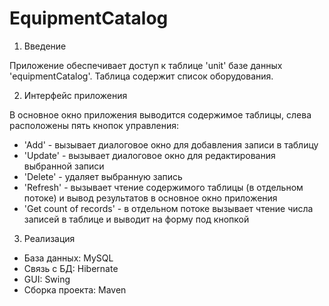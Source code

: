 # EquipmentCatalog

1. Введение

Приложение обеспечивает доступ к таблице 'unit' базе данных 'equipmentCatalog'.
Таблица содержит список оборудования.

2. Интерфейс приложения

В основное окно приложения выводится содержимое таблицы, слева расположены пять 
кнопок управления:
- 'Add' - вызывает диалоговое окно для добавления записи в таблицу
- 'Update' - вызывает диалоговое окно для редактирования выбранной записи
- 'Delete' - удаляет выбранную запись
- 'Refresh' - вызывает чтение содержимого таблицы (в отдельном потоке)
и вывод результатов в основное окно приложения
- 'Get count of records' - в отдельном потоке вызывает чтение числа записей в 
таблице и выводит на форму под кнопкой

3. Реализация

- База данных: MySQL
- Связь с БД: Hibernate
- GUI: Swing
- Сборка проекта: Maven
